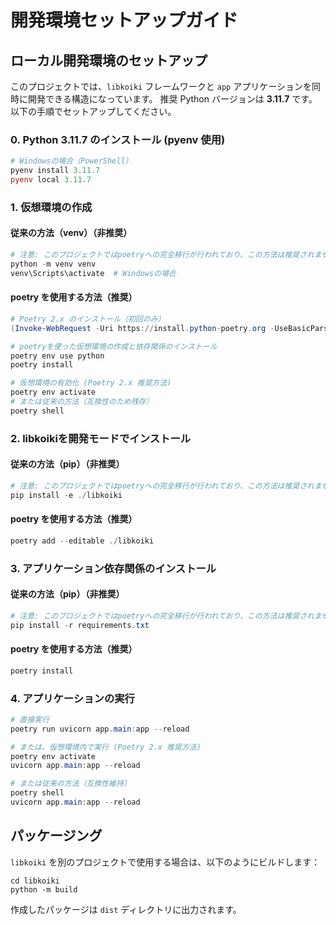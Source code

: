 # 開発環境セットアップガイド

## ローカル開発環境のセットアップ

このプロジェクトでは、`libkoiki` フレームワークと `app` アプリケーションを同時に開発できる構造になっています。
推奨 Python バージョンは **3.11.7** です。以下の手順でセットアップしてください。

### 0. Python 3.11.7 のインストール (pyenv 使用)

```powershell
# Windowsの場合（PowerShell）
pyenv install 3.11.7
pyenv local 3.11.7
```

### 1. 仮想環境の作成

#### 従来の方法（venv）（非推奨）

```powershell
# 注意: このプロジェクトではpoetryへの完全移行が行われており、この方法は推奨されません
python -m venv venv
venv\Scripts\activate  # Windowsの場合
```

#### poetry を使用する方法（推奨）

```powershell
# Poetry 2.x のインストール（初回のみ）
(Invoke-WebRequest -Uri https://install.python-poetry.org -UseBasicParsing).Content | python -

# poetryを使った仮想環境の作成と依存関係のインストール
poetry env use python
poetry install

# 仮想環境の有効化 (Poetry 2.x 推奨方法)
poetry env activate
# または従来の方法（互換性のため残存）
poetry shell
```

### 2. libkoikiを開発モードでインストール

#### 従来の方法（pip）（非推奨）

```powershell
# 注意: このプロジェクトではpoetryへの完全移行が行われており、この方法は推奨されません
pip install -e ./libkoiki
```

#### poetry を使用する方法（推奨）

```powershell
poetry add --editable ./libkoiki
```

### 3. アプリケーション依存関係のインストール

#### 従来の方法（pip）（非推奨）

```powershell
# 注意: このプロジェクトではpoetryへの完全移行が行われており、この方法は推奨されません
pip install -r requirements.txt
```

#### poetry を使用する方法（推奨）

```powershell
poetry install
```

### 4. アプリケーションの実行

```powershell
# 直接実行
poetry run uvicorn app.main:app --reload

# または、仮想環境内で実行 (Poetry 2.x 推奨方法)
poetry env activate
uvicorn app.main:app --reload

# または従来の方法（互換性維持）
poetry shell
uvicorn app.main:app --reload
```

## パッケージング

`libkoiki` を別のプロジェクトで使用する場合は、以下のようにビルドします：

```
cd libkoiki
python -m build
```

作成したパッケージは `dist` ディレクトリに出力されます。
